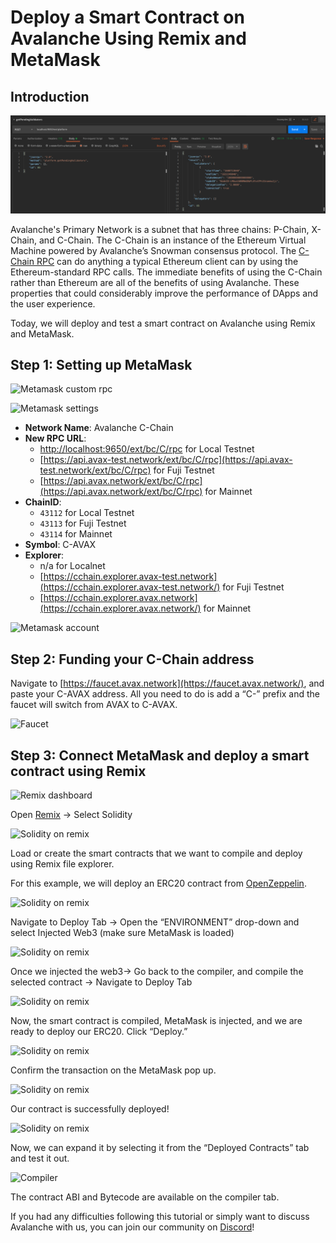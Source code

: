 # Deploy a Smart Contract on Avalanche Using Remix and MetaMask

## Introduction

![](../../../.gitbook/assets/image%20%282%29.png)

Avalanche's Primary Network is a subnet that has three chains: P-Chain, X-Chain, and C-Chain. The C-Chain is an instance of the Ethereum Virtual Machine powered by Avalanche’s Snowman consensus protocol. The [C-Chain RPC](../../apis/contract-chain-c-chain-api.md) can do anything a typical Ethereum client can by using the Ethereum-standard RPC calls. The immediate benefits of using the C-Chain rather than Ethereum are all of the benefits of using Avalanche. These properties that could considerably improve the performance of DApps and the user experience.

Today, we will deploy and test a smart contract on Avalanche using Remix and MetaMask.

## Step 1: Setting up MetaMask

![Metamask custom rpc](https://docs.avax.network/images/metamask-custom-rpc.png)

![Metamask settings](https://docs.avax.network/images/metamask-settings.png)

* **Network Name**: Avalanche C-Chain
* **New RPC URL**:
  * [http://localhost:9650/ext/bc/C/rpc](http://localhost:9650/ext/bc/C/rpc) for Local Testnet
  * [https://api.avax-test.network/ext/bc/C/rpc](https://api.avax-test.network/ext/bc/C/rpc) for Fuji Testnet
  * [https://api.avax.network/ext/bc/C/rpc](https://api.avax.network/ext/bc/C/rpc) for Mainnet
* **ChainID**:
  * `43112` for Local Testnet
  * `43113` for Fuji Testnet
  * `43114` for Mainnet
* **Symbol**: C-AVAX
* **Explorer**:
  * n/a for Localnet
  * [https://cchain.explorer.avax-test.network](https://cchain.explorer.avax-test.network/) for Fuji Testnet
  * [https://cchain.explorer.avax.network](https://cchain.explorer.avax.network/) for Mainnet

![Metamask account](https://docs.avax.network/images/metamask-account.png)

## Step 2: Funding your C-Chain address

Navigate to [https://faucet.avax.network](https://faucet.avax.network/), and paste your C-AVAX address. All you need to do is add a “C-” prefix and the faucet will switch from AVAX to C-AVAX.

![Faucet](https://docs.avax.network/images/faucet.png)

## Step 3: Connect MetaMask and deploy a smart contract using Remix

![Remix dashboard](https://docs.avax.network/images/remix-dashboard.png)

Open [Remix](https://remix.ethereum.org/) -&gt; Select Solidity

![Solidity on remix](https://docs.avax.network/images/solidity1.png)

Load or create the smart contracts that we want to compile and deploy using Remix file explorer.

For this example, we will deploy an ERC20 contract from [OpenZeppelin](https://openzeppelin.com/contracts).

![Solidity on remix](https://docs.avax.network/images/solidity2.png)

Navigate to Deploy Tab -&gt; Open the “ENVIRONMENT” drop-down and select Injected Web3 \(make sure MetaMask is loaded\)

![Solidity on remix](https://docs.avax.network/images/solidity3.png)

Once we injected the web3-&gt; Go back to the compiler, and compile the selected contract -&gt; Navigate to Deploy Tab

![Solidity on remix](https://docs.avax.network/images/solidity4.png)

Now, the smart contract is compiled, MetaMask is injected, and we are ready to deploy our ERC20. Click “Deploy.”

![Solidity on remix](https://docs.avax.network/images/solidity5.png)

Confirm the transaction on the MetaMask pop up.

![Solidity on remix](https://docs.avax.network/images/solidity6.png)

Our contract is successfully deployed!

![Solidity on remix](https://docs.avax.network/images/solidity7.png)

Now, we can expand it by selecting it from the “Deployed Contracts” tab and test it out.

![Compiler](https://docs.avax.network/images/compiler.png)

The contract ABI and Bytecode are available on the compiler tab.

If you had any difficulties following this tutorial or simply want to discuss Avalanche with us, you can join our community on [Discord](https://chat.avalabs.org/)!

